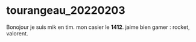 # tourangeau_20220203

Bonojour je suis mik en tim. mon casier le **1412**. jaime bien gamer : rocket, valorent. 
